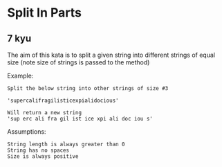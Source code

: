 # Split In Parts
## 7 kyu

The aim of this kata is to split a given string into different strings of equal size (note size of strings is passed to the method)

Example:
```
Split the below string into other strings of size #3

'supercalifragilisticexpialidocious'

Will return a new string
'sup erc ali fra gil ist ice xpi ali doc iou s'
```

Assumptions:
```
String length is always greater than 0
String has no spaces
Size is always positive
```

